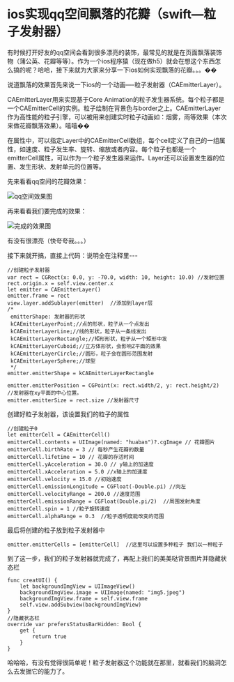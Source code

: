 # ios实现qq空间飘落的花瓣（swift—粒子发射器）

有时候打开好友的qq空间会看到很多漂亮的装饰，最常见的就是在页面飘落装饰物（蒲公英、花瓣等等）。作为一个ios程序猿（现在做h5）就会在想这个东西怎么搞的呢？哈哈，接下来就为大家来分享一下ios如何实现飘落的花瓣。。。��

说道飘落的效果首先来说一下ios的一个动画—–粒子发射器（CAEmitterLayer）。

CAEmitterLayer用来实现基于Core Animation的粒子发生器系统。每个粒子都是一个CAEmitterCell的实例。粒子绘制在背景色与border之上。CAEmitterLayer作为高性能的粒子引擎，可以被用来创建实时粒子动画如：烟雾，雨等效果（本次来做花瓣飘落效果）。嘻嘻��

在属性中，可以指定Layer中的CAEmitterCell数组，每个cell定义了自己的一组属性，如速度、粒子发生率、旋转、缩放或者内容。每个粒子也都是一个emitterCell属性，可以作为一个粒子发生器来运作。Layer还可以设置发生器的位置、发生形状、发射单元的位置等。

先来看看qq空间的花瓣效果：

![qq空间效果图](https://static.shengri.cn/uploads/xydd/wechat/cards/qq.gif)

再来看看我们要完成的效果：

![完成的效果图](https://static.shengri.cn/uploads/xydd/wechat/cards/qq1.gif)

有没有很漂亮（快夸夸我。。。）

接下来就开搞，直接上代码：说明全在注释里---

```
//创建粒子发射器
var rect = CGRect(x: 0.0, y: -70.0, width: 10, height: 10.0) //发射位置
rect.origin.x = self.view.center.x
let emitter = CAEmitterLayer()
emitter.frame = rect
view.layer.addSublayer(emitter)  //添加到layer层
/*
 emitterShape: 发射器的形状
 kCAEmitterLayerPoint;//点的形状，粒子从一个点发出
 kCAEmitterLayerLine;//线的形状，粒子从一条线发出
 kCAEmitterLayerRectangle;//矩形形状，粒子从一个矩形中发
 kCAEmitterLayerCuboid;//立方体形状，会影响Z平面的效果
 kCAEmitterLayerCircle;//圆形，粒子会在圆形范围发射
 kCAEmitterLayerSphere;//球型
 */
emitter.emitterShape = kCAEmitterLayerRectangle

emitter.emitterPosition = CGPoint(x: rect.width/2, y: rect.height/2) //发射器在xy平面的中心位置。
emitter.emitterSize = rect.size //发射器尺寸
```
创建好粒子发射器，该设置我们的粒子的属性

```
//创建粒子0
let emitterCell = CAEmitterCell()
emitterCell.contents = UIImage(named: "huaban")?.cgImage // 花瓣图片
emitterCell.birthRate = 3 // 每秒产生花瓣的数量
emitterCell.lifetime = 10 // 花瓣的存活时间
emitterCell.yAcceleration = 30.0 // y轴上的加速度
emitterCell.xAcceleration = 5.0 //x轴上的加速度
emitterCell.velocity = 15.0 //初始速度
emitterCell.emissionLongitude = CGFloat(-Double.pi) //向左
emitterCell.velocityRange = 200.0 //速度范围
emitterCell.emissionRange = CGFloat(Double.pi/2)  //周围发射角度
emitterCell.spin = 1 //粒子旋转速度
emitterCell.alphaRange = 0.3  //粒子透明度能改变的范围
```
最后将创建的粒子放到粒子发射器中

```
emitter.emitterCells = [emitterCell]  //这里可以设置多种粒子 我们以一种粒子
```
到了这一步，我们的粒子发射器就完成了，再配上我们的美美哒背景图片并隐藏状态栏

```
func creatUI() {
	let backgroundImgView = UIImageView()
	backgroundImgView.image = UIImage(named: "img5.jpeg")
	backgroundImgView.frame = self.view.frame
	self.view.addSubview(backgroundImgView)
}
//隐藏状态栏
override var prefersStatusBarHidden: Bool {
    get {
        return true
    }
}
```
哈哈哈，有没有觉得很简单呢！粒子发射器这个功能就在那里，就看我们的脑洞怎么去发掘它的能力了。
